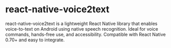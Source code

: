 # react-native-voice2text
react-native-voice2text is a lightweight React Native library that enables voice-to-text on Android using native speech recognition. Ideal for voice commands, hands-free use, and accessibility. Compatible with React Native 0.70+ and easy to integrate.
